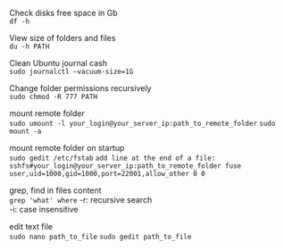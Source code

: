 Сheck disks free space in Gb \
`df -h`

View size of folders and files \
`du -h PATH`

Clean Ubuntu journal cash \
`sudo journalctl —vacuum-size=1G`

Change folder permissions recursively \
`sudo chmod -R 777 PATH`

mount remote folder \
`sudo umount -l your_login@your_server_ip:path_to_remote_folder`
`sudo mount -a`

mount remote folder on startup \
`sudo gedit /etc/fstab`
`add line at the end of a file:`
`sshfs#your_login@your_server_ip:path_to_remote_folder fuse user,uid=1000,gid=1000,port=22001,allow_other 0 0`

grep, find in files content \
`grep 'what' where`
-r: recursive search \
-i: case insensitive

edit text file \
`sudo nano path_to_file`
`sudo gedit path_to_file`
